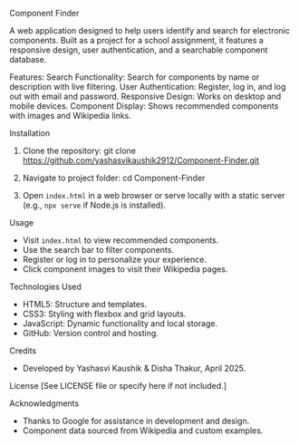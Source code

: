 Component Finder

A web application designed to help users identify and search for electronic components. Built as a project for a school assignment, it features a responsive design, user authentication, and a searchable component database.

Features:
Search Functionality: Search for components by name or description with live filtering.
User Authentication: Register, log in, and log out with email and password.
Responsive Design: Works on desktop and mobile devices.
Component Display: Shows recommended components with images and Wikipedia links.

Installation
1. Clone the repository: git clone https://github.com/yashasvikaushik2912/Component-Finder.git

2. Navigate to project folder: cd Component-Finder

3. Open `index.html` in a web browser or serve locally with a static server (e.g., `npx serve` if Node.js is installed).

Usage
- Visit `index.html` to view recommended components.
- Use the search bar to filter components.
- Register or log in to personalize your experience.
- Click component images to visit their Wikipedia pages.

Technologies Used
- HTML5: Structure and templates.
- CSS3: Styling with flexbox and grid layouts.
- JavaScript: Dynamic functionality and local storage.
- GitHub: Version control and hosting.

Credits
- Developed by Yashasvi Kaushik & Disha Thakur, April 2025.


License
[See LICENSE file or specify here if not included.]

Acknowledgments
- Thanks to Google for assistance in development and design.
- Component data sourced from Wikipedia and custom examples.

